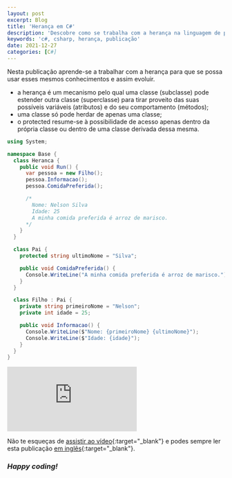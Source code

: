 ```yaml
---
layout: post
excerpt: Blog
title: 'Herança em C#'
description: 'Descobre como se trabalha com a herança na linguagem de programação C#. Obtém respostas às tuas dúvidas com a teoria e os exemplos apresentados.'
keywords: 'c#, csharp, herança, publicação'
date: 2021-12-27
categories: [C#]
---
```


Nesta publicação aprende-se a trabalhar com a herança para que se possa usar esses mesmos conhecimentos e assim evoluir.

- a herança é um mecanismo pelo qual uma classe (subclasse) pode estender outra classe (superclasse) para tirar proveito das suas possíveis variáveis (atributos) e do seu comportamento (métodos);
- uma classe só pode herdar de apenas uma classe;
- o protected resume-se à possibilidade de acesso apenas dentro da própria classe ou dentro de uma classe derivada dessa mesma.

```csharp
using System;

namespace Base {
  class Heranca {
    public void Run() {
      var pessoa = new Filho();
      pessoa.Informacao();
      pessoa.ComidaPreferida();

      /*
        Nome: Nelson Silva
        Idade: 25
        A minha comida preferida é arroz de marisco.
      */
    }
  }

  class Pai {
    protected string ultimoNome = "Silva";

    public void ComidaPreferida() {
      Console.WriteLine("A minha comida preferida é arroz de marisco.");
    }
  }

  class Filho : Pai {
    private string primeiroNome = "Nelson";
    private int idade = 25;

    public void Informacao() {
      Console.WriteLine($"Nome: {primeiroNome} {ultimoNome}");
      Console.WriteLine($"Idade: {idade}");
    }
  }
}
```

<div class="video-container">
  <iframe src="https://www.youtube.com/embed/kDKbnI-opqE" frameborder="0" allowfullscreen></iframe>
</div>

Não te esqueças de [assistir ao vídeo](https://youtu.be/kDKbnI-opqE){:target="\_blank"} e podes sempre ler esta publicação [em inglês](https://nelsonsilvadev.com/blog/inheritance-in-csharp/){:target="\_blank"}.

### _Happy coding!_
